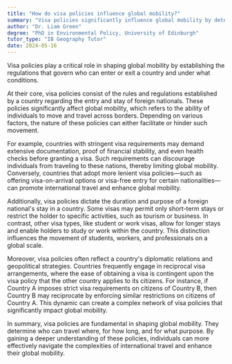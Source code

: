 ```yaml
---
title: "How do visa policies influence global mobility?"
summary: "Visa policies significantly influence global mobility by determining who can enter or exit a country and under what conditions."
author: "Dr. Liam Green"
degree: "PhD in Environmental Policy, University of Edinburgh"
tutor_type: "IB Geography Tutor"
date: 2024-05-16
---
```


Visa policies play a critical role in shaping global mobility by establishing the regulations that govern who can enter or exit a country and under what conditions.

At their core, visa policies consist of the rules and regulations established by a country regarding the entry and stay of foreign nationals. These policies significantly affect global mobility, which refers to the ability of individuals to move and travel across borders. Depending on various factors, the nature of these policies can either facilitate or hinder such movement.

For example, countries with stringent visa requirements may demand extensive documentation, proof of financial stability, and even health checks before granting a visa. Such requirements can discourage individuals from traveling to these nations, thereby limiting global mobility. Conversely, countries that adopt more lenient visa policies—such as offering visa-on-arrival options or visa-free entry for certain nationalities—can promote international travel and enhance global mobility.

Additionally, visa policies dictate the duration and purpose of a foreign national's stay in a country. Some visas may permit only short-term stays or restrict the holder to specific activities, such as tourism or business. In contrast, other visa types, like student or work visas, allow for longer stays and enable holders to study or work within the country. This distinction influences the movement of students, workers, and professionals on a global scale.

Moreover, visa policies often reflect a country's diplomatic relations and geopolitical strategies. Countries frequently engage in reciprocal visa arrangements, where the ease of obtaining a visa is contingent upon the visa policy that the other country applies to its citizens. For instance, if Country A imposes strict visa requirements on citizens of Country B, then Country B may reciprocate by enforcing similar restrictions on citizens of Country A. This dynamic can create a complex network of visa policies that significantly impact global mobility.

In summary, visa policies are fundamental in shaping global mobility. They determine who can travel where, for how long, and for what purpose. By gaining a deeper understanding of these policies, individuals can more effectively navigate the complexities of international travel and enhance their global mobility.
    